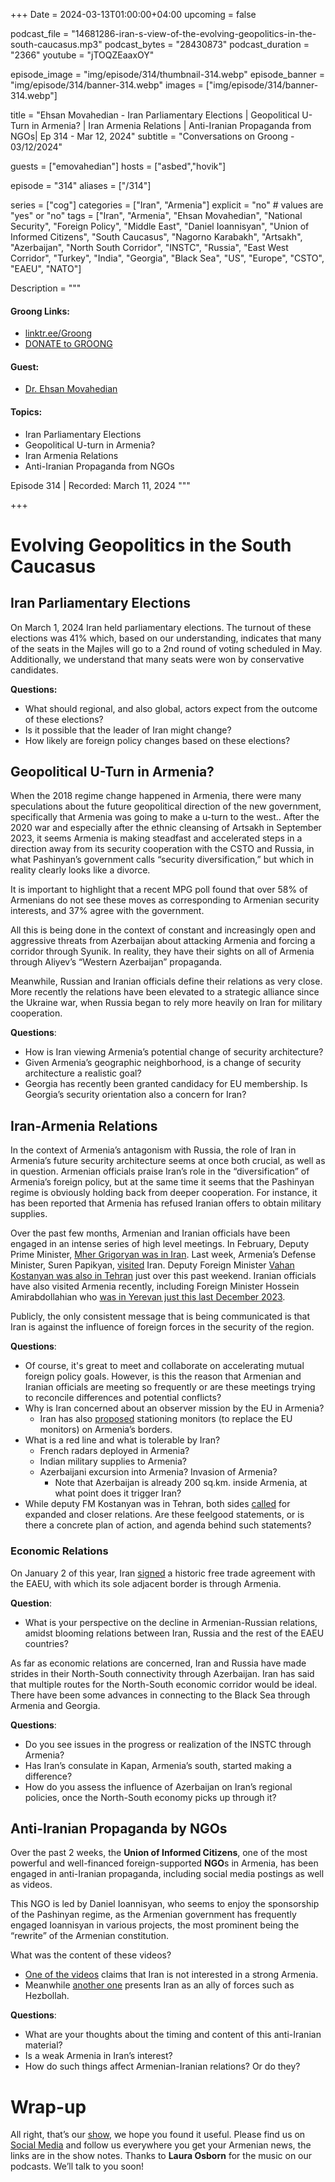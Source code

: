 +++
Date = 2024-03-13T01:00:00+04:00
upcoming = false

podcast_file = "14681286-iran-s-view-of-the-evolving-geopolitics-in-the-south-caucasus.mp3"
podcast_bytes = "28430873"
podcast_duration = "2366"
youtube = "jTOQZEaaxOY"

episode_image = "img/episode/314/thumbnail-314.webp"
episode_banner = "img/episode/314/banner-314.webp"
images = ["img/episode/314/banner-314.webp"]

title = "Ehsan Movahedian - Iran Parliamentary Elections | Geopolitical U-Turn in Armenia? | Iran Armenia Relations | Anti-Iranian Propaganda from NGOs| Ep 314 - Mar 12, 2024"
subtitle = "Conversations on Groong - 03/12/2024"

guests = ["emovahedian"]
hosts = ["asbed","hovik"]

episode = "314"
aliases = ["/314"]

series = ["cog"]
categories = ["Iran", "Armenia"]
explicit = "no" # values are "yes" or "no"
tags = ["Iran", "Armenia", "Ehsan Movahedian", "National Security", "Foreign Policy", "Middle East", "Daniel Ioannisyan", "Union of Informed Citizens", "South Caucasus", "Nagorno Karabakh", "Artsakh", "Azerbaijan", "North South Corridor", "INSTC", "Russia", "East West Corridor", "Turkey", "India", "Georgia", "Black Sea", "US", "Europe", "CSTO", "EAEU", "NATO"]

Description = """

#### Groong Links:
* [linktr.ee/Groong](https://linktr.ee/groong)
* [DONATE to GROONG](https://podcasts.groong.org/donate)

#### Guest:
* [Dr. Ehsan Movahedian](/guest/emovahedian)

#### Topics:
* Iran Parliamentary Elections
* Geopolitical U-turn in Armenia?
* Iran Armenia Relations
* Anti-Iranian Propaganda from NGOs


Episode 314 | Recorded: March 11, 2024
"""

+++

# Evolving Geopolitics in the South Caucasus

## Iran Parliamentary Elections

On March 1, 2024 Iran held parliamentary elections. The turnout of these elections was 41% which, based on our understanding, indicates that many of the seats in the Majles will go to a 2nd round of voting scheduled in May. Additionally, we understand that many seats were won by conservative candidates.

**Questions:**
* What should regional, and also global, actors expect from the outcome of these elections?
* Is it possible that the leader of Iran might change?
* How likely are foreign policy changes based on these elections?


## Geopolitical U-Turn in Armenia?

When the 2018 regime change happened in Armenia, there were many speculations about the future geopolitical direction of the new government, specifically that Armenia was going to make a u-turn to the west.. After the 2020 war and especially after the ethnic cleansing of Artsakh in September 2023, it seems Armenia is making steadfast and accelerated steps in a direction away from its security cooperation with the CSTO and Russia, in what Pashinyan’s government calls “security diversification,” but which in reality clearly looks like a divorce.

It is important to highlight that a recent MPG poll found that over 58% of Armenians do not see these moves as corresponding to Armenian security interests, and 37% agree with the government.

All this is being done in the context of constant and increasingly open and aggressive threats from Azerbaijan about attacking Armenia and forcing a corridor through Syunik. In reality, they have their sights on all of Armenia through Aliyev’s “Western Azerbaijan” propaganda.

Meanwhile, Russian and Iranian officials define their relations as very close. More recently the relations have been elevated to a strategic alliance since the Ukraine war, when Russia began to rely more heavily on Iran for military cooperation.

**Questions**:
* How is Iran viewing Armenia’s potential change of security architecture?
* Given Armenia’s geographic neighborhood, is a change of security architecture a realistic goal?
* Georgia has recently been granted candidacy for EU membership. Is Georgia’s security orientation also a concern for Iran?


## Iran-Armenia Relations

In the context of Armenia’s antagonism with Russia, the role of Iran in Armenia’s future security architecture seems at once both crucial, as well as in question. Armenian officials praise Iran’s role in the “diversification” of Armenia’s foreign policy, but at the same time it seems that the Pashinyan regime is obviously holding back from deeper cooperation. For instance, it has been reported that Armenia has refused Iranian offers to obtain military supplies.

Over the past few months, Armenian and Iranian officials have been engaged in an intense series of high level meetings. In February, Deputy Prime Minister, [Mher Grigoryan was in Iran](https://iran.mfa.am/en/news/2024/02/14/armenian-deputy-prime-minister-mher-grigoryan-visited-the-islamic-republic-of-iran/12580). Last week, Armenia’s Defense Minister, Suren Papikyan, [visited](https://www.azatutyun.am/a/32850808.html) Iran. Deputy Foreign Minister [Vahan Kostanyan was also in Tehran](https://www.mfa.am/en/press-releases/2024/03/09/political_consultations_Arm_Iran/12543) just over this past weekend. Iranian officials have also visited Armenia recently, including Foreign Minister Hossein Amirabdollahian who [was in Yerevan just this last December 2023](https://en.mfa.ir/portal/newsview/737196/Iran-FM-in-Yerevan-for-talks-with-Armenian-officials).

Publicly, the only consistent message that is being communicated is that Iran is against the influence of foreign forces in the security of the region.

**Questions**:
* Of course, it's great to meet and collaborate on accelerating mutual foreign policy goals. However, is this the reason that Armenian and Iranian officials are meeting so frequently or are these meetings trying to reconcile differences and potential conflicts?
* Why is Iran concerned about an observer mission by the EU in Armenia?
    * Iran has also [proposed](https://armenpress.am/eng/news/1121155.html) stationing monitors (to replace the EU monitors) on Armenia’s borders.
* What is a red line and what is tolerable by Iran?
    * French radars deployed in Armenia?
    * Indian military supplies to Armenia?
    * Azerbaijani excursion into Armenia? Invasion of Armenia?
        * Note that Azerbaijan is already 200 sq.km. inside Armenia, at what point does it trigger Iran?
* While deputy FM Kostanyan was in Tehran, both sides [called](https://www.tasnimnews.com/en/news/2024/03/10/3052595/iran-armenia-ties-benefit-regional-security-amirabdollahian) for expanded and closer relations. Are these feelgood statements, or is there a concrete plan of action, and agenda behind such statements?


### Economic Relations

On January 2 of this year, Iran [signed](https://www.intellinews.com/iran-eeu-sign-historic-free-trade-agreement-306057/#:~:text=The%20Iran%2DEurasian%20Economic%20Union,party%2C%20exempt%20from%20tariff%20elimination) a historic free trade agreement with the EAEU, with which its sole adjacent border is through Armenia.

**Question**:
* What is your perspective on the decline in Armenian-Russian relations, amidst blooming relations between Iran, Russia and the rest of the EAEU countries?

As far as economic relations are concerned, Iran and Russia have made strides in their North-South connectivity through Azerbaijan. Iran has said that multiple routes for the North-South economic corridor would be ideal. There have been some advances in connecting to the Black Sea through Armenia and Georgia.

**Questions**:
* Do you see issues in the progress or realization of the INSTC through Armenia?
* Has Iran’s consulate in Kapan, Armenia’s south, started making a difference?
* How do you assess the influence of Azerbaijan on Iran’s regional policies, once the North-South economy picks up through it?


## Anti-Iranian Propaganda by NGOs

Over the past 2 weeks, the __Union of Informed Citizens__, one of the most powerful and well-financed foreign-supported **NGO**s in Armenia, has been engaged in anti-Iranian propaganda, including social media postings as well as videos.

This NGO is led by Daniel Ioannisyan, who seems to enjoy the sponsorship of the Pashinyan regime, as the Armenian government has frequently engaged Ioannisyan in various projects, the most prominent being the “rewrite” of the Armenian constitution.

What was the content of these videos? 
* [One of the videos](https://www.youtube.com/watch?v=3L_jzePsgXs) claims that Iran is not interested in a strong Armenia.
* Meanwhile [another one](https://www.youtube.com/watch?v=Jh4H6Djeg70) presents Iran as an ally of forces such as Hezbollah.

**Questions**:
* What are your thoughts about the timing and content of this anti-Iranian material?
* Is a weak Armenia in Iran’s interest?
* How do such things affect Armenian-Iranian relations? Or do they?


# Wrap-up

All right, that’s our [show](https://podcasts.groong.org/), we hope you found it useful. Please find us on [Social Media](https://lintr.ee/groong) and follow us everywhere you get your Armenian news, the links are in the show notes. Thanks to **Laura Osborn** for the music on our podcasts. We’ll talk to you soon!
